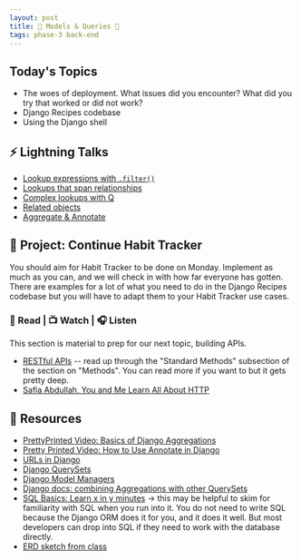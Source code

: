 ```yaml
---
layout: post
title: 🐍 Models & Queries 🐍
tags: phase-3 back-end
---
```


## Today's Topics

- The woes of deployment. What issues did you encounter? What did you try that worked or did not work?
- Django Recipes codebase
- Using the Django shell

## ⚡ Lightning Talks

- [Lookup expressions with `.filter()`](https://docs.djangoproject.com/en/3.1/topics/db/queries/#field-lookups)
- [Lookups that span relationships](https://docs.djangoproject.com/en/3.1/topics/db/queries/#lookups-that-span-relationships)
- [Complex lookups with Q](https://docs.djangoproject.com/en/3.1/topics/db/queries/#complex-lookups-with-q-objects)
- [Related objects](https://docs.djangoproject.com/en/3.1/topics/db/queries/#related-objects)
- [Aggregate & Annotate](https://docs.djangoproject.com/en/3.1/topics/db/aggregation/)

## 🎯 Project: Continue Habit Tracker

You should aim for Habit Tracker to be done on Monday. Implement as much as you can, and we will check in with how far everyone has gotten. There are examples for a lot of what you need to do in the Django Recipes codebase but you will have to adapt them to your Habit Tracker use cases.

### 📖 Read | 📺 Watch | 🎧 Listen

This section is material to prep for our next topic, building APIs.

- [RESTful APIs](https://restful-api-design.readthedocs.io/en/latest/intro.html) -- read up through the "Standard Methods" subsection of the section on "Methods". You can read more if you want to but it gets pretty deep.
- [Safia Abdullah, You and Me Learn All About HTTP](https://dev.to/captainsafia/you-and-me-learn-all-about-http-with-safia-abdalla-3nd0)

## 🔖 Resources

- [PrettyPrinted Video: Basics of Django Aggregations](https://youtu.be/2MFAV-arSuI)
- [Pretty Printed Video: How to Use Annotate in Django](https://youtu.be/KbwmdKl-QbI)
- [URLs in Django](https://docs.djangoproject.com/en/3.1/topics/http/urls/)
- [Django QuerySets](https://docs.djangoproject.com/en/3.1/topics/db/queries/#retrieving-objects)
- [Django Model Managers](https://docs.djangoproject.com/en/3.1/topics/db/managers/#django.db.models.Manager)
- [Django docs: combining Aggregations with other QuerySets](https://docs.djangoproject.com/en/3.1/topics/db/aggregation/#s-aggregations-and-other-queryset-clauses)
- [SQL Basics: Learn x in y minutes](https://learnxinyminutes.com/docs/sql/) -> this may be helpful to skim for familiarity with SQL when you run into it. You do not need to write SQL because the Django ORM does it for you, and it does it well. But most developers can drop into SQL if they need to work with the database directly.
- [ERD sketch from class](https://excalidraw.com/#json=5222478829846528,ZaSiVCjIW5r7ZeJUJC5YPA)
